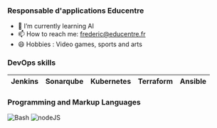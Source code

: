 ### Responsable d'applications Educentre

- 🌱 I’m currently learning AI
- 📫 How to reach me: frederic@educentre.fr
- 😄 Hobbies : Video games, sports and arts

### DevOps skills

| Jenkins | Sonarqube | Kubernetes | Terraform | Ansible |
:---------------:|:---------------:|:---------------:|:---------------:|:---------------:|

### Programming and Markup Languages

![Bash](https://camo.githubusercontent.com/5f2b9e89d34640fb08c648180776d9770495e5cf6a6ab9511af6596621fe47d7/68747470733a2f2f696d672e736869656c64732e696f2f62616467652f426173682d3132313031312e7376673f6c6f676f3d676e752d62617368266c6f676f436f6c6f723d7768697465)
![nodeJS](https://camo.githubusercontent.com/32a05dee2f858c387c2763ca4ad98d43e43de7ad52e89ab23d84d8fbe01b1437/68747470733a2f2f696d672e736869656c64732e696f2f62616467652f4e6f64652e6a732d3433383533442e7376673f6c6f676f3d6e6f64652e6a73266c6f676f436f6c6f723d7768697465)

<!--
**fredericEducentre/fredericEducentre** is a ✨ _special_ ✨ repository because its `README.md` (this file) appears on your GitHub profile.

Here are some ideas to get you started:

- 🔭 I’m currently working on ...
- 🌱 I’m currently learning ...
- 👯 I’m looking to collaborate on ...
- 🤔 I’m looking for help with ...
- 💬 Ask me about ...
- 📫 How to reach me: ...
- 😄 Pronouns: ...
- ⚡ Fun fact: ...
-->
